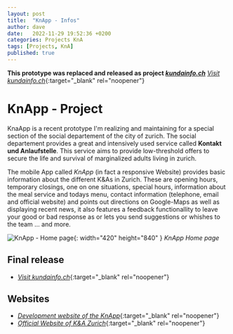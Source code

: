 ```yaml
---
layout: post
title:  "KnApp - Infos"
author: dave
date:   2022-11-29 19:52:36 +0200
categories: Projects KnA
tags: [Projects, KnA]
published: true
---
```


**This prototype was replaced and released as project [_kundainfo.ch_](https://jetedonner.github.io/posts/kundainfo.ch/)** [_Visit kundainfo.ch_](https://kundainfo.ch){:target="_blank" rel="noopener"}

# KnApp - Project
KnaApp is a recent prototype I'm realizing and maintaining for a special section of the social departement of the city of zurich. The social departement provides a great and intensively used service called __Kontakt und Anlaufstelle__. This service aims to provide low-threshold offers to secure the life and survival of marginalized adults living in zurich.

The mobile App called _KnApp_ (in fact a responsive Website) provides basic information about the different K&amp;As in Zurich. These are opening hours, temporary closings, one on one situations, special hours, information about the meal service and todays menu, contact information (telephone, email and official website) and points out directions on Google-Maps as well as displaying recent news, it also features a feedback functionallity to leave your good or bad response as or lets you send suggestions or whishes to the team ... and more.

![KnApp - Home page](../../assets/img/projects/Screenshot_20230107_152806_Chrome.jpg){: width="420" height="840" }
_KnApp Home page_

## Final release
- [_Visit kundainfo.ch_](https://kundainfo.ch){:target="_blank" rel="noopener"}

## Websites
- [_Development website of the KnApp_](https://knapp.kimhauser.ch){:target="_blank" rel="noopener"}
- [_Official Website of K&amp;A Zurich_](https://www.stadt-zuerich.ch/sd/de/index/unterstuetzung/drogen/kontaktundanlaufstellen.html){:target="_blank" rel="noopener"}

